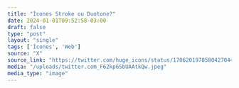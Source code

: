 ```yaml
---
title: "Ícones Stroke ou Duotone?"
date: 2024-01-01T09:52:58-03:00
draft: false
type: "post"
layout: "single"
tags: ['Ícones', 'Web']
source: "X"
source_link: "https://twitter.com/huge_icons/status/1706201978580427044/photo/1"
media: "/uploads/twitter.com_F62kp6SbUAAtkQw.jpeg"
media_type: "image"
---
```


